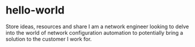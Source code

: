 # hello-world
Store ideas, resources and share
I am a network engineer looking to delve into the world of network configuration automation to potentially bring a solution to the customer I work for.
